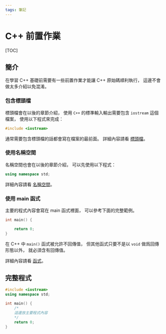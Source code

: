 ```yaml
---
tags: 筆記
---
```


# C++ 前置作業

[TOC]

## 簡介

在學習 C++ 基礎前需要有一些前置作業才能讓 C++ 原始碼順利執行，
這邊不會做太多介紹以免混淆。

### 包含標頭檔

標頭檔會在以後的章節介紹，
使用 `C++` 的標準輸入輸出需要包含 `iostream` 這個檔案，
使用以下程式來完成：

```cpp
#include <iostream>
```

通常需要包含標頭檔的話都會寫在檔案的最前面。
詳細內容請看 [標頭檔](../進階/標頭檔.md)。

### 使用名稱空間

名稱空間也會在以後的章節介紹，
可以先使用以下程式：

```cpp
using namespace std;
```

詳細內容請看 [名稱空間](../進階/名稱空間.md)。

### 使用 main 函式

主要的程式內容會寫在 main 函式裡面，
可以參考下面的完整範例。

```cpp
int main() {

    return 0;
}
```

在 C++ 中 `main()` 函式被允許不回傳值，
但其他函式只要不是以 `void` 做爲回傳形態以外，
就必須含有回傳值。

詳細內容請看 [函式](函式.md)。

## 完整程式

```cpp
#include <iostream>
using namespace std;

int main() {
    /*
    這邊放主要程式內容
    */
    return 0;
}
```
